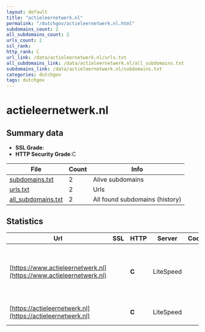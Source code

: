 ```yaml
---
layout: default
title: "actieleernetwerk.nl"
permalink: "/dutchgov/actieleernetwerk.nl.html"
subdomains_count: 2
all_subdomains_count: 2
urls_count: 2
ssl_rank: 
http_rank: C
url_link: /data/actieleernetwerk.nl/urls.txt
all_subdomains_link: /data/actieleernetwerk.nl/all_subdomains.txt
subdomains_link: /data/actieleernetwerk.nl/subdomains.txt
categories: dutchgov
tags: dutchgov
---
```



# actieleernetwerk.nl
## Summary data


 - **SSL Grade**:
 - **HTTP Security Grade**:C


| File       | Count | Info |
|------------|-------|------|
|[subdomains.txt](/DutchGovScope/data/actieleernetwerk.nl/subdomains.txt)|2|Alive subdomains|
|[urls.txt](/DutchGovScope/data/actieleernetwerk.nl/urls.txt)|2|Urls|
|[all_subdomains.txt](/DutchGovScope/data/actieleernetwerk.nl/all_subdomains.txt)|2|All found subdomains (history)|


## Statistics


| Url | SSL | HTTP | Server | Cookie | HSTS | CORS | CTO | CSP | XFO | XXP | RP |FP| Tech |Title |
|--------|-------|-------|------|------|------|------|------|------|------|------|------|------|------|------|
|[https://www.actieleernetwerk.nl](https://www.actieleernetwerk.nl)| | **C**|LiteSpeed| |:white_check_mark: | | | | | | :white_check_mark: | |HSTS HTTP/3 LiteSpeed WP Rocket WordPress Yoast SEO:21.9|Actie Leer Netwe...|
|[https://actieleernetwerk.nl](https://actieleernetwerk.nl)| | **C**|LiteSpeed| |:white_check_mark: | | | | | | :white_check_mark: | |HTTP/3 LiteSpeed|301 Moved Perman...|

